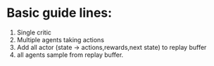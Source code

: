 # Basic guide lines:
1. Single critic
2. Multiple agents taking actions
3. Add all actor (state -> actions,rewards,next state) to replay buffer
4. all agents sample from replay buffer.
